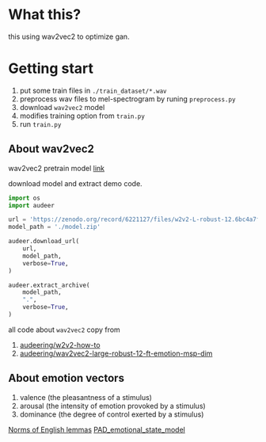 # What this?

this using wav2vec2 to optimize gan.

# Getting start

1. put some train files in `./train_dataset/*.wav`
2. preprocess wav files to mel-spectrogram by runing `preprocess.py`
3. download `wav2vec2` model
4. modifies training option from `train.py`
5. run `train.py`

## About wav2vec2

wav2vec2 pretrain model [link](https://zenodo.org/record/6221127/files/w2v2-L-robust-12.6bc4a7fd-1.1.0.zip)

download model and extract demo code.

```python
import os
import audeer

url = 'https://zenodo.org/record/6221127/files/w2v2-L-robust-12.6bc4a7fd-1.1.0.zip'
model_path = './model.zip'

audeer.download_url(
    url, 
    model_path, 
    verbose=True,
)

audeer.extract_archive(
    model_path, 
    ".", 
    verbose=True,
)
```

all code about `wav2vec2` copy from

1. [audeering/w2v2-how-to](https://github.com/audeering/w2v2-how-to)
2. [audeering/wav2vec2-large-robust-12-ft-emotion-msp-dim](https://huggingface.co/audeering/wav2vec2-large-robust-12-ft-emotion-msp-dim)


## About emotion vectors

1. valence (the pleasantness of a stimulus)
2. arousal (the intensity of emotion provoked by a stimulus)
3. dominance (the degree of control exerted by a stimulus)

[Norms of English lemmas](https://pubmed.ncbi.nlm.nih.gov/23404613/)
[PAD_emotional_state_model](https://en.wikipedia.org/wiki/PAD_emotional_state_model)
